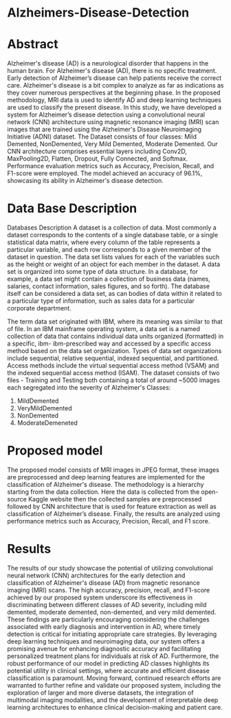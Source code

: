 # Alzheimers-Disease-Detection
# Abstract
Alzheimer's disease (AD) is a neurological disorder that happens in the human 
brain. For Alzheimer's disease (AD), there is no specific treatment. Early detection of 
Alzheimer’s disease can help patients receive the correct care. Alzheimer's disease is a 
bit complex to analyze as far as indications as they cover numerous perspectives at the 
beginning phase. In the proposed methodology, MRI data is used to identify AD and 
deep learning techniques are used to classify the present disease. In this study, we have 
developed a system for Alzheimer’s disease detection using a convolutional neural 
network (CNN) architecture using magnetic resonance imaging (MRI) scan images that 
are trained using the Alzheimer's Disease Neuroimaging Initiative (ADNI) dataset. The 
Dataset consists of four classes: Mild Demented, NonDemented, Very Mild Demented, 
Moderate Demented. Our CNN architecture comprises essential layers including 
Conv2D, MaxPooling2D, Flatten, Dropout, Fully Connected, and Softmax. Performance 
evaluation metrics such as Accuracy, Precision, Recall, and F1-score were employed. 
The model achieved an accuracy of 96.1%, showcasing its ability in Alzheimer's disease 
detection. 

# Data Base Description 
 Databases Description 
 A dataset is a collection of data. Most commonly a dataset corresponds to the 
contents of a single database table, or a single statistical data matrix, where every column 
of the table represents a particular variable, and each row corresponds to a given member 
of the dataset in question. The data set lists values for each of the variables such as the 
height or weight of an object for each member in the dataset. A data set is organized into 
some type of data structure. In a database, for example, a data set might contain a 
collection of business data (names, salaries, contact information, sales figures, and so 
forth). The database itself can be considered a data set, as can bodies of data within it 
related to a particular type of information, such as sales data for a particular corporate 
department. 
 
 The term data set originated with IBM, where its meaning was similar to that of 
file. In an IBM mainframe operating system, a data set is a named collection of data that 
contains individual data units organized (formatted) in a specific, ibm- ibm-prescribed 
way and accessed by a specific access method based on the data set organization. Types of 
data set organizations include sequential, relative sequential, indexed sequential, and 
partitioned. Access methods include the virtual sequential access method (VSAM) and the 
indexed sequential access method (ISAM). 
The dataset consists of two files - Training and Testing both containing a total of around 
~5000 images each segregated into the severity of Alzheimer's Classes: 
1. MildDemented 
2. VeryMildDemented 
3. NonDemented 
4. ModerateDemeneted
# Proposed model
The proposed model consists of MRI images in JPEG format, these images are 
preprocessed and deep learning features are implemented for the classification of 
Alzheimer's disease. The methodology is a hierarchy starting from the data collection. 
Here the data is collected from the open-source Kaggle website then the collected samples 
are preprocessed followed by CNN architecture that is used for feature extraction as well 
as classification of Alzheimer’s disease. Finally, the results are analyzed using 
performance metrics such as Accuracy, Precision, Recall, and F1 score. 

# Results 
 The results of our study showcase the potential of utilizing convolutional neural 
network (CNN) architectures for the early detection and classification of Alzheimer's 
disease (AD) from magnetic resonance imaging (MRI) scans. The high accuracy, 
precision, recall, and F1-score achieved by our proposed system underscore its 
effectiveness in discriminating between different classes of AD severity, including mild 
demented, moderate demented, non-demented, and very mild demented. These findings 
are particularly encouraging considering the challenges associated with early diagnosis 
and intervention in AD, where timely detection is critical for initiating appropriate care 
strategies. By leveraging deep learning techniques and neuroimaging data, our system 
offers a promising avenue for enhancing diagnostic accuracy and facilitating personalized 
treatment plans for individuals at risk of AD. Furthermore, the robust performance of our 
model in predicting AD classes highlights its potential utility in clinical settings, where 
accurate and efficient disease classification is paramount. Moving forward, continued 
research efforts are warranted to further refine and validate our proposed system, 
including the exploration of larger and more diverse datasets, the integration of 
multimodal imaging modalities, and the development of interpretable deep learning 
architectures to enhance clinical decision-making and patient care.
